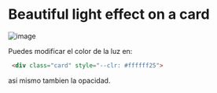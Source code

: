 # Beautiful light effect on a card

![image](https://github.com/SylenthMen/CardLightHover/assets/33080405/0abd6888-7e0f-442e-9ba2-9344cb2c8f8a)


Puedes modificar el color de la luz en:

```html
 <div class="card" style="--clr: #ffffff25">
```

asi mismo tambien la opacidad.
